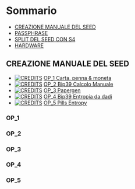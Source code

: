 # Sommario

* [CREAZIONE MANUALE DEL SEED](-)
* [PASSPHRASE](-) 
* [SPLIT DEL SEED CON S4](-)
* [HARDWARE](-)



## CREAZIONE MANUALE DEL SEED
* [![CREDITS](https://img.shields.io/badge/CREDITS-blue.svg)](https://estudiobitcoin.com/como-calcular-tu-semilla-100-offline/)  [OP_1 Carta, penna & moneta](-)
* [![CREDITS](https://img.shields.io/badge/CREDITS-green.svg)](https://github.com/massmux/HowtoCalculateBip39Mnemonic)  [OP_2 Bip39 Calcolo Manuale](-)
* [![CREDITS](https://img.shields.io/badge/CREDITS-green.svg)](https://github.com/massmux/Papergen)  [OP_3 Papergen](-)
* [![CREDITS](https://img.shields.io/badge/CREDITS-green.svg)](https://github.com/massmux/bip39-diceware-entropy)  [OP_4 Bip39 Entropia da dadi](-)
* [![CREDITS](https://img.shields.io/badge/CREDITS-red.svg)](https://github.com/Cmod777/SeedPills)  [OP_5 Pills Entropy](-)

### OP_1

### OP_2

### OP_3

### OP_4

### OP_5
